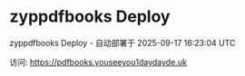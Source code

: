 # zyppdfbooks Deploy

zyppdfbooks Deploy - 自动部署于 2025-09-17 16:23:04 UTC

访问: https://pdfbooks.youseeyou1daydayde.uk

